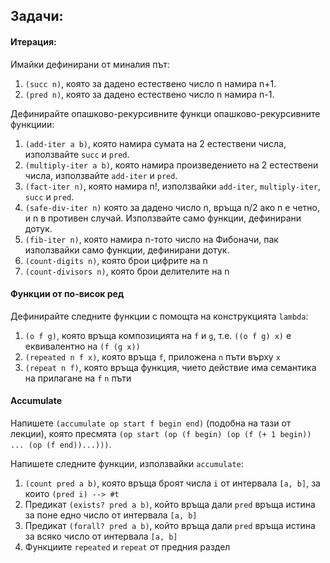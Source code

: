 ## Задачи:
#### Итерация:
Имайки дефинирани от миналия път:
1. `(succ n)`, която за дадено естествено число n намира n+1.
1. `(pred n)`, която за дадено естествено число n намира n-1.

Дефинирайте опашково-рекурсивните функци опашково-рекурсивните функциии:
1. `(add-iter a b)`, която намира сумата на 2 естествени числа, използвайте `succ` и `pred`.
1. `(multiply-iter a b)`, която намира произведението на 2 естествени числа, използвайте `add-iter` и `pred`.
1. `(fact-iter n)`, която намира n!, използвайки `add-iter`, `multiply-iter`, `succ` и `pred`.
1. `(safe-div-iter n)` която за дадено число n, връща n/2 ако n е четно, и n в противен случай. Използвайте само функции, дефинирани дотук.
1. `(fib-iter n)`, която намира n-тото число на Фибоначи, пак използвайки само функции, дефинирани дотук.
1. `(count-digits n)`, която брои цифрите на n
1. `(count-divisors n)`, която брои делителите на n

#### Функции от по-висок ред
Дефинирайте следните функции с помощта на конструкцията `lambda`:
1. `(o f g)`, която връща композицията на `f` и `g`, т.е. `((o f g) x)` е
еквивалентно на `(f (g x))`
1. `(repeated n f x)`, която връща `f`, приложена `n` пъти върху `x`
1. `(repeat n f)`, която връща функция, чието действие има семантика на
прилагане на `f` `n` пъти

#### Accumulate
Напишете `(accumulate op start f begin end)` (подобна на тази от лекции), която
пресмята `(op start (op (f begin) (op (f (+ 1 begin)) ... (op (f end))...)))`.

Напишете следните функции, използвайки `accumulate`:
1. `(count pred a b)`, която връща броят числа `i` от интервала `[a, b]`, за които
`(pred i) --> #t`
1. Предикат `(exists? pred a b)`, който връща дали `pred` връща истина за поне едно
число от интервала `[a, b]`
1. Предикат `(forall? pred a b)`, който връща дали `pred` връща истина за всяко
число от интервала `[a, b]`
1. Функциите `repeated` и `repeat` от предния раздел
